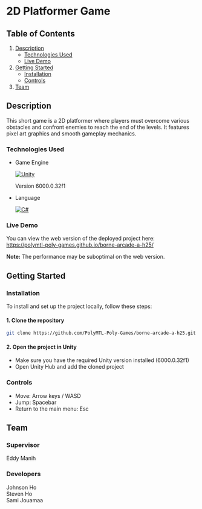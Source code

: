 # 2D Platformer Game

## Table of Contents

1. [Description](#description)
    - [Technologies Used](#technologies-used)
    - [Live Demo](#live-demo)
2. [Getting Started](#getting-started)
    - [Installation](#installation)
    - [Controls](#controls)
3. [Team](#team)

## Description

This short game is a 2D platformer where players must overcome various obstacles and confront enemies to reach the end of the levels. It features pixel art graphics and smooth gameplay mechanics.

### Technologies Used

-   Game Engine

    [![Unity](https://img.shields.io/badge/Unity-%23000000.svg?logo=unity&logoColor=white)](https://unity.com/)

    Version 6000.0.32f1

-   Language

    [![C#](https://custom-icon-badges.demolab.com/badge/C%23-%23239120.svg?logo=cshrp&logoColor=white)](https://learn.microsoft.com/en-us/dotnet/csharp/)

### Live Demo

You can view the web version of the deployed project here:  
https://polymtl-poly-games.github.io/borne-arcade-a-h25/

**Note:** The performance may be suboptimal on the web version.

## Getting Started

### Installation

To install and set up the project locally, follow these steps:

#### 1. Clone the repository

```bash
git clone https://github.com/PolyMTL-Poly-Games/borne-arcade-a-h25.git
```

#### 2. Open the project in Unity

-   Make sure you have the required Unity version installed (6000.0.32f1)
-   Open Unity Hub and add the cloned project

### Controls

-   Move: Arrow keys / WASD
-   Jump: Spacebar
-   Return to the main menu: Esc

## Team

### Supervisor

Eddy Manih

### Developers

Johnson Ho  
Steven Ho  
Sami Jouamaa
